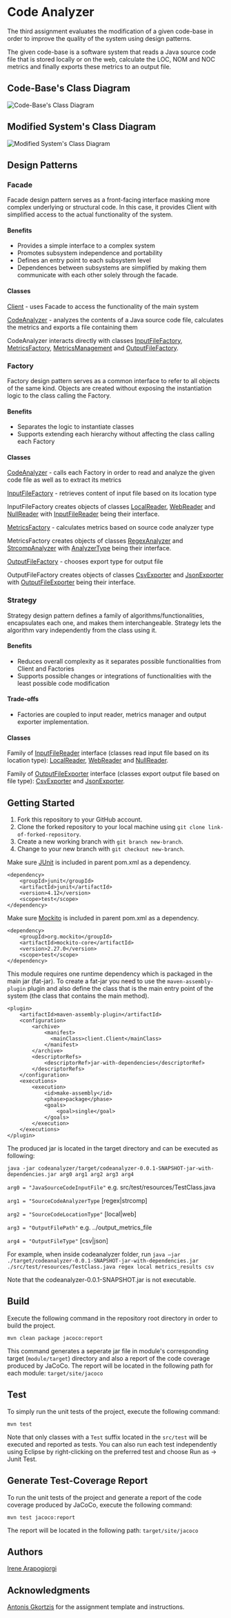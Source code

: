 # Code Analyzer
The third assignment evaluates the modification of a given code-base in order to improve the quality of the system using design patterns.

The given code-base is a software system that reads a Java source code file that is stored locally or on the web, calculate the LOC, NOM and NOC metrics and finally exports these metrics to an output file.

## Code-Base's Class Diagram
![Code-Base's Class Diagram](./uml/code_base.png)

## Modified System's Class Diagram
![Modified System's Class Diagram](./uml/modified_system.png)

## Design Patterns

### Facade
Facade design pattern serves as a front-facing interface masking more complex underlying or structural code. In this case, it provides Client with simplified access to the actual functionality of the system.

#### Benefits
* Provides a simple interface to a complex system
* Promotes subsystem independence and portability
* Defines an entry point to each subsystem level
* Dependences between subsystems are simplified by making them communicate with each other solely through the facade.

#### Classes
[Client](./src/main/java/client/Client.java) - uses Facade to access the functionality of the main system

[CodeAnalyzer](./src/main/java/codeanalyzer/CodeAnalyzer.java) - analyzes the contents of a Java source code file, calculates the metrics and exports a file containing them

CodeAnalyzer interacts directly with classes [InputFileFactory](./src/main/java/inputreader/InputFileFactory.java), [MetricsFactory](./src/main/java/metricsmanager/MetricsFactory.java), [MetricsManagement](./src/main/java/metricsmanager/MetricsManagement.java) and [OutputFileFactory](./src/main/java/outputexporter/OutputFileFactory.java).

### Factory
Factory design pattern serves as a common interface to refer to all objects of the same kind. Objects are created without exposing the instantiation logic to the class calling the Factory.

#### Benefits
* Separates the logic to instantiate classes
* Supports extending each hierarchy without affecting the class calling each Factory

#### Classes
[CodeAnalyzer](./src/main/java/codeanalyzer/CodeAnalyzer.java) - calls each Factory in order to read and analyze the given code file as well as to extract its metrics

[InputFileFactory](./src/main/java/inputreader/InputFileFactory.java) - retrieves content of input file based on its location type

InputFileFactory creates objects of classes [LocalReader](./src/main/java/inputreader/LocalReader.java), [WebReader](./src/main/java/inputreader/WebReader.java) and [NullReader](./src/main/java/inputreader/NullReader.java) with [InputFileReader](./src/main/java/inputreader/InputFileReader.java) being their interface.

[MetricsFactory](./src/main/java/metricsmanager/MetricsFactory.java) - calculates metrics based on source code analyzer type

MetricsFactory creates objects of classes [RegexAnalyzer](./src/main/java/metricsmanager/RegexAnalyzer.java) and [StrcompAnalyzer](./src/main/java/metricsmanager/StrcompAnalyzer.java) with [AnalyzerType](./src/main/java/metricsmanager/AnalyzerType.java) being their interface.

[OutputFileFactory](./src/main/java/outputexporter/OutputFileFactory.java) - chooses export type for output file

OutputFileFactory creates objects of classes [CsvExporter](./src/main/java/outputexporter/CsvExporter.java) and [JsonExporter](./src/main/java/outputexporter/JsonExporter.java) with [OutputFileExporter](./src/main/java/outputexporter/OutputFileExporter.java) being their interface.

### Strategy
Strategy design pattern defines a family of algorithms/functionalities, encapsulates each one, and makes them interchangeable. Strategy lets the algorithm vary independently from the class using it.

#### Benefits
* Reduces overall complexity as it separates possible functionalities from Client and Factories
* Supports possible changes or integrations of functionalities with the least possible code modification

#### Trade-offs
* Factories are coupled to input reader, metrics manager and output exporter implementation.

#### Classes

Family of [InputFileReader](./src/main/java/inputreader/InputFileReader.java) interface (classes read input file based on its location type): [LocalReader](./src/main/java/inputreader/LocalReader.java), [WebReader](./src/main/java/inputreader/WebReader.java) and [NullReader](./src/main/java/inputreader/NullReader.java).

Family of [OutputFileExporter](./src/main/java/outputexporter/OutputFileExporter.java) interface (classes export output file based on file type): [CsvExporter](./src/main/java/outputexporter/CsvExporter.java) and [JsonExporter](./src/main/java/outputexporter/JsonExporter.java).

## Getting Started
1. Fork this repository to your GitHub account.
2. Clone the forked repository to your local machine using ```git clone link-of-forked-repository```.
3. Create a new working branch with ```git branch new-branch```.
4. Change to your new branch with ```git checkout new-branch```.

Make sure [JUnit](https://mvnrepository.com/artifact/junit/junit) is included in parent pom.xml as a dependency.
```
<dependency>
    <groupId>junit</groupId>
    <artifactId>junit</artifactId>
    <version>4.12</version>
    <scope>test</scope>
</dependency>
```

Make sure [Mockito](https://mvnrepository.com/artifact/org.mockito/mockito-core/) is included in parent pom.xml as a dependency.
```
<dependency>
    <groupId>org.mockito</groupId>
    <artifactId>mockito-core</artifactId>
    <version>2.27.0</version>
    <scope>test</scope>
</dependency>
```

This module requires one runtime dependency which is packaged in the main jar (fat-jar). To create a fat-jar you need to use the ```maven-assembly-plugin``` plugin and also define the class that is the main entry point of the system (the class that contains the main method). 
```
<plugin>
	<artifactId>maven-assembly-plugin</artifactId>
	<configuration>
		<archive>
			<manifest>
			  <mainClass>client.Client</mainClass> 
			</manifest>
		</archive>
		<descriptorRefs>
			<descriptorRef>jar-with-dependencies</descriptorRef>
		</descriptorRefs>
	</configuration>
	<executions>
		<execution>
			<id>make-assembly</id>
			<phase>package</phase>
			<goals>
				<goal>single</goal>
			</goals>
		</execution>
	</executions>
</plugin>
```

The produced jar is located in the target directory and can be executed as following:
```
java -jar codeanalyzer/target/codeanalyzer-0.0.1-SNAPSHOT-jar-with-dependencies.jar arg0 arg1 arg2 arg3 arg4
```
```arg0 = "JavaSourceCodeInputFile"``` e.g. src/test/resources/TestClass.java

```arg1 = "SourceCodeAnalyzerType``` [regex|strcomp]

```arg2 = "SourceCodeLocationType"``` [local|web]

```arg3 = "OutputFilePath"``` e.g. ../output_metrics_file

```arg4 = "OutputFileType"``` [csv|json]

For example, when inside codeanalyzer folder, run ```java –jar ./target/codeanalyzer-0.0.1-SNAPSHOT-jar-with-dependencies.jar ./src/test/resources/TestClass.java regex local metrics_results csv```

Note that the codeanalyzer-0.0.1-SNAPSHOT.jar is not executable.

## Build
Execute the following command in the repository root directory in order to build the project.
```
mvn clean package jacoco:report
```
This command generates a seperate jar file in module's corresponding target (```module/target```) directory and also a report of the code coverage produced by JaCoCo. The report will be located in the following path for each module: ```target/site/jacoco```

## Test
To simply run the unit tests of the project, execute the following command:
```
mvn test
```
Note that only classes with a ```Test``` suffix located in the ```src/test``` will be executed and reported as tests.
You can also run each test independently using Eclipse by right-clicking on the preferred test and choose Run as -> Junit Test.

## Generate Test-Coverage Report
To run the unit tests of the project and generate a report of the code coverage produced by JaCoCo, execute the following command:
```
mvn test jacoco:report
```
The report will be located in the following path: ```target/site/jacoco```

## Authors
[Irene Arapogiorgi](https://gr.linkedin.com/in/irene-arapogiorgi)

## Acknowledgments
[Antonis Gkortzis](https://github.com/AntonisGkortzis) for the assignment template and instructions.
